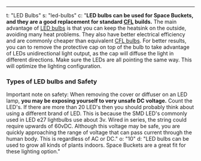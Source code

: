 ---
t: "LED Bulbs"
s: "led-bulbs"
c: "<strong>LED bulbs can be used for Space Buckets, and they are a good replacement for standard <a href='https://amzn.to/3jMfTYw'>CFL</a> builds.</strong> The main advantage of <a href='https://amzn.to/3lyKIRa'>LED bulbs</a> is that you can keep the heatsink on the outside, avoiding many heat problems. They also have better electrical efficiency and are commonly cheaper than equivalent <a href='https://amzn.to/3jMfTYw'>CFL bulbs</a>. For better results, you can to remove the protective cap on top of the bulb to take advantage of LEDs unidirectional light output, as the cap will diffuse the light in different directions. Make sure the LEDs are all pointing the same way. This will optimize the lighting configuration.

<h3>Types of LED bulbs and Safety </h3>
Important note on safety: When removing the cover or diffuser on an LED lamp, <strong>you may be exposing yourself to very unsafe DC voltage.</strong> Count the LED's. If there are more than 20 LED's then you should probably think about using a different brand of LED. This is because the SMD LED's commonly used in LED e27 lightbulbs use about 3v. Wired in series, the string could require upwards of 60vDC. Although this voltage may be safe, you are quickly approaching the range of voltage that can pass current through the human body. This is regardless of AC or DC."
o: "10"
d: "LED bulbs can be used to grow all kinds of plants indoors. Space Buckets are a great fit for these lighting option."